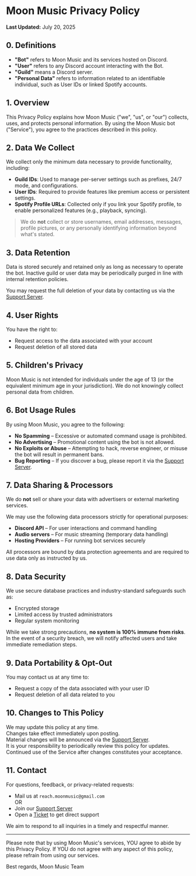 # Moon Music Privacy Policy  
**Last Updated:** July 20, 2025  

## 0. Definitions  
- **"Bot"** refers to Moon Music and its services hosted on Discord.  
- **"User"** refers to any Discord account interacting with the Bot.  
- **"Guild"** means a Discord server.  
- **"Personal Data"** refers to information related to an identifiable individual, such as User IDs or linked Spotify accounts.

## 1. Overview  
This Privacy Policy explains how Moon Music ("we", "us", or "our") collects, uses, and protects personal information. By using the Moon Music bot ("Service"), you agree to the practices described in this policy.  

## 2. Data We Collect  
We collect only the minimum data necessary to provide functionality, including:

- **Guild IDs**: Used to manage per-server settings such as prefixes, 24/7 mode, and configurations.  
- **User IDs**: Required to provide features like premium access or persistent settings.  
- **Spotify Profile URLs**: Collected only if you link your Spotify profile, to enable personalized features (e.g., playback, syncing).  

> We do **not** collect or store usernames, email addresses, messages, profile pictures, or any personally identifying information beyond what's stated.

## 3. Data Retention  
Data is stored securely and retained only as long as necessary to operate the bot. Inactive guild or user data may be periodically purged in line with internal retention policies.

You may request the full deletion of your data by contacting us via the [Support Server](https://discord.gg/wqTgHeJ4Ku).  

## 4. User Rights  
You have the right to:  
- Request access to the data associated with your account  
- Request deletion of all stored data

## 5. Children's Privacy  
Moon Music is not intended for individuals under the age of 13 (or the equivalent minimum age in your jurisdiction). We do not knowingly collect personal data from children.  

## 6. Bot Usage Rules  
By using Moon Music, you agree to the following:  
- **No Spamming** – Excessive or automated command usage is prohibited.  
- **No Advertising** – Promotional content using the bot is not allowed.  
- **No Exploits or Abuse** – Attempting to hack, reverse engineer, or misuse the bot will result in permanent bans.  
- **Bug Reporting** – If you discover a bug, please report it via the [Support Server](https://discord.gg/wqTgHeJ4Ku).  

## 7. Data Sharing & Processors  
We do **not** sell or share your data with advertisers or external marketing services.

We may use the following data processors strictly for operational purposes:  
- **Discord API** – For user interactions and command handling  
- **Audio servers** – For music streaming (temporary data handling)  
- **Hosting Providers** – For running bot services securely  

All processors are bound by data protection agreements and are required to use data only as instructed by us.

## 8. Data Security  
We use secure database practices and industry-standard safeguards such as:  
- Encrypted storage  
- Limited access by trusted administrators  
- Regular system monitoring

While we take strong precautions, **no system is 100% immune from risks**.  
In the event of a security breach, we will notify affected users and take immediate remediation steps.

## 9. Data Portability & Opt-Out  
You may contact us at any time to:  
- Request a copy of the data associated with your user ID  
- Request deletion of all data related to you  

## 10. Changes to This Policy  
We may update this policy at any time.  
Changes take effect immediately upon posting.  
Material changes will be announced via the [Support Server](https://discord.gg/wqTgHeJ4Ku).  
It is your responsibility to periodically review this policy for updates.  
Continued use of the Service after changes constitutes your acceptance.

## 11. Contact  
For questions, feedback, or privacy-related requests:  
- Mail us at `reach.moonmusic@gmail.com`  
OR  
- Join our [Support Server](https://discord.gg/wqTgHeJ4Ku)  
- Open a [Ticket](https://discord.com/channels/1114081203721613314/1217133094608568401) to get direct support  

We aim to respond to all inquiries in a timely and respectful manner.

---

Please note that by using Moon Music's services, YOU agree to abide by this Privacy Policy. If YOU do not agree with any aspect of this policy, please refrain from using our services.

Best regards,
Moon Music Team
